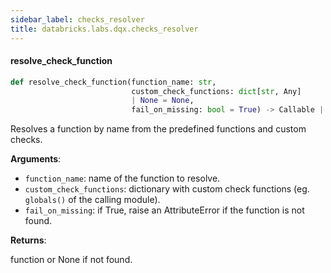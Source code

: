 ```yaml
---
sidebar_label: checks_resolver
title: databricks.labs.dqx.checks_resolver
---
```


#### resolve\_check\_function

```python
def resolve_check_function(function_name: str,
                           custom_check_functions: dict[str, Any]
                           | None = None,
                           fail_on_missing: bool = True) -> Callable | None
```

Resolves a function by name from the predefined functions and custom checks.

**Arguments**:

- `function_name`: name of the function to resolve.
- `custom_check_functions`: dictionary with custom check functions (eg. ``globals()`` of the calling module).
- `fail_on_missing`: if True, raise an AttributeError if the function is not found.

**Returns**:

function or None if not found.

